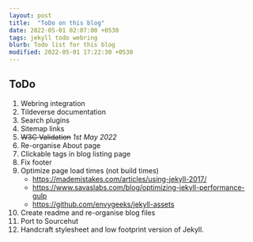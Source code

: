 ```yaml
---
layout: post
title:  "ToDo on this blog"
date: 2022-05-01 02:07:00 +0530
tags: jekyll todo webring
blurb: Todo list for this blog
modified: 2022-05-01 17:22:30 +0530 
---
```

## ToDo

1. Webring integration
2. Tildeverse documentation
3. Search plugins
4. Sitemap links
5. ~~W3C Validation~~ *1st May 2022*
6. Re-organise About page
7. Clickable tags in blog listing page
8. Fix footer
9. Optimize page load times (not build times)
	- https://mademistakes.com/articles/using-jekyll-2017/
	- https://www.savaslabs.com/blog/optimizing-jekyll-performance-gulp
	- https://github.com/envygeeks/jekyll-assets
10. Create readme and re-organise blog files
11. Port to Sourcehut
12. Handcraft stylesheet and low footprint version of Jekyll.
